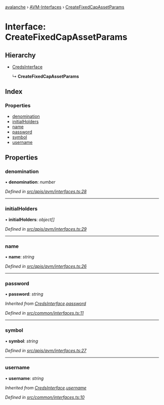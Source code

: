 [avalanche](../README.md) › [AVM-Interfaces](../modules/avm_interfaces.md) › [CreateFixedCapAssetParams](avm_interfaces.createfixedcapassetparams.md)

# Interface: CreateFixedCapAssetParams

## Hierarchy

* [CredsInterface](common_interfaces.credsinterface.md)

  ↳ **CreateFixedCapAssetParams**

## Index

### Properties

* [denomination](avm_interfaces.createfixedcapassetparams.md#denomination)
* [initialHolders](avm_interfaces.createfixedcapassetparams.md#initialholders)
* [name](avm_interfaces.createfixedcapassetparams.md#name)
* [password](avm_interfaces.createfixedcapassetparams.md#password)
* [symbol](avm_interfaces.createfixedcapassetparams.md#symbol)
* [username](avm_interfaces.createfixedcapassetparams.md#username)

## Properties

###  denomination

• **denomination**: *number*

*Defined in [src/apis/avm/interfaces.ts:28](https://github.com/ava-labs/avalanchejs/blob/598fbcc/src/apis/avm/interfaces.ts#L28)*

___

###  initialHolders

• **initialHolders**: *object[]*

*Defined in [src/apis/avm/interfaces.ts:29](https://github.com/ava-labs/avalanchejs/blob/598fbcc/src/apis/avm/interfaces.ts#L29)*

___

###  name

• **name**: *string*

*Defined in [src/apis/avm/interfaces.ts:26](https://github.com/ava-labs/avalanchejs/blob/598fbcc/src/apis/avm/interfaces.ts#L26)*

___

###  password

• **password**: *string*

*Inherited from [CredsInterface](common_interfaces.credsinterface.md).[password](common_interfaces.credsinterface.md#password)*

*Defined in [src/common/interfaces.ts:11](https://github.com/ava-labs/avalanchejs/blob/598fbcc/src/common/interfaces.ts#L11)*

___

###  symbol

• **symbol**: *string*

*Defined in [src/apis/avm/interfaces.ts:27](https://github.com/ava-labs/avalanchejs/blob/598fbcc/src/apis/avm/interfaces.ts#L27)*

___

###  username

• **username**: *string*

*Inherited from [CredsInterface](common_interfaces.credsinterface.md).[username](common_interfaces.credsinterface.md#username)*

*Defined in [src/common/interfaces.ts:10](https://github.com/ava-labs/avalanchejs/blob/598fbcc/src/common/interfaces.ts#L10)*
